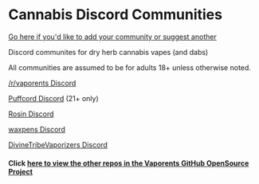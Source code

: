 # Cannabis Discord Communities

[Go here if you'd like to add your community or suggest another](https://github.com/Vaporents/How-To-Contribute)

Discord communites for dry herb cannabis vapes (and dabs)

All communities are assumed to be for adults 18+ unless otherwise noted.

[/r/vaporents Discord](https://discord.gg/DNyeZHfjqg)

[Puffcord Discord](https://discord.gg/3RkZJUjehe) (21+ only)

[Rosin Discord](https://discord.gg/mfvSG6w3Pa)

[waxpens Discord](https://discord.gg/JPzZ4U6SrC)

[DivineTribeVaporizers Discord](https://discord.gg/ZSqg2HYPTY)


#### Click [here to view the other repos in the Vaporents GitHub OpenSource Project](https://github.com/Vaporents?tab=repositories)
